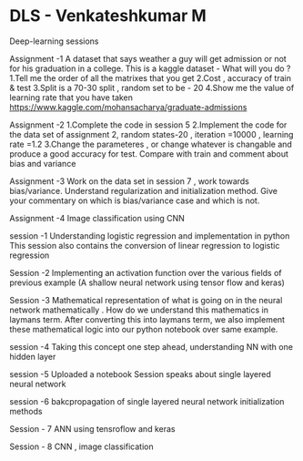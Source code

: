 # DLS - Venkateshkumar M
Deep-learning sessions

Assignment -1 
A dataset that says weather a guy will get admission or not for his graduation in a college.
This is a kaggle dataset -
What will you do ? 
1.Tell me the order of all the matrixes that you get
2.Cost , accuracy of train & test
3.Split is a 70-30 split , random set to be - 20
4.Show me the value of learning rate that you have taken
https://www.kaggle.com/mohansacharya/graduate-admissions

Assignment -2
1.Complete the code in session 5
2.Implement the code for the data set of assignment 2, random states-20 , iteration =10000 , learning rate =1.2
3.Change the parameteres , or change whatever is changable and produce a good accuracy for test. Compare with train and comment about bias and variance

Assignment -3 
Work on the data set in session 7 , work towards bias/variance. Understand regularization and initialization method. Give your commentary on which is bias/variance case and which is not.

Assignment -4 
Image classification using CNN

session -1 
Understanding logistic regression and implementation in python
This session also contains the conversion of linear regression to logistic regression

Session -2 
Implementing an activation function over the various fields of previous example
(A shallow neural network using tensor flow and keras) 

Session -3 
Mathematical representation of what is going on in the neural network mathematically . 
How do we understand this mathematics in laymans term.
After converting this into laymans term, we also implement these mathematical logic into our python notebook over same example.

session -4
Taking this concept one step ahead, understanding NN with one hidden layer

session -5
Uploaded a notebook 
Session speaks about single layered neural network 

session -6 
bakcpropagation of single layered neural network
initialization methods

Session - 7
ANN using tensroflow and keras

Session - 8 
CNN , image classification
